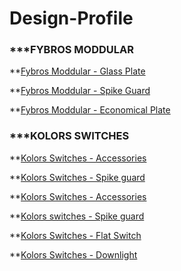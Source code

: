 # Design-Profile

### ***FYBROS MODDULAR

**[Fybros Moddular - Glass Plate](https://www.instagram.com/p/CxEtjLgti9z/)

**[Fybros Moddular - Spike Guard](https://www.instagram.com/p/CngVwwwyEBV/?utm_source=ig_embed&amp;utm_campaign=loading)

**[Fybros Moddular - Economical Plate](https://www.instagram.com/reel/CsQRTSHLp-2/?utm_source=ig_embed&utm_campaign=loading)

### ***KOLORS SWITCHES

**[Kolors Switches - Accessories](https://www.instagram.com/p/DAbAmRLT_yU/?utm_source=ig_embed&utm_campaign=loading)

**[Kolors Switches - Spike guard](https://www.instagram.com/p/C-kidlKsJ-T/?utm_source=ig_embed&utm_campaign=loading)

**[Kolors Switches - Accessories](https://www.instagram.com/p/C2oJIx3p8XA/?utm_source=ig_embed&utm_campaign=loading)

**[Kolors switches - Spike guard](https://www.instagram.com/p/C1Gg4soI16n/?utm_source=ig_embed&utm_campaign=loading)

**[Kolors Switches - Flat Switch](https://www.instagram.com/p/CFrgo9pA_-j/?utm_source=ig_embed&utm_campaign=loading)

**[Kolors Switches - Downlight](https://www.instagram.com/p/BxMHMYUHPaE/?utm_source=ig_embed&utm_campaign=loading)



